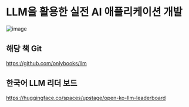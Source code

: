 # LLM을 활용한 실전 AI 애플리케이션 개발
![image](https://github.com/user-attachments/assets/bfaf2e54-9e14-43f0-8b2b-23aff5cfa783)


## 해당 책 Git
https://github.com/onlybooks/llm


## 한국어 LLM 리더 보드
https://huggingface.co/spaces/upstage/open-ko-llm-leaderboard
